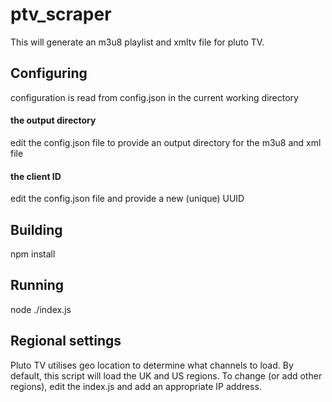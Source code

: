 # ptv_scraper
This will generate an m3u8 playlist and xmltv file for pluto TV.

## Configuring
configuration is read from config.json in the current working directory

#### the output directory
edit the config.json file to provide an output directory for the m3u8 and xml file
#### the client ID
edit the config.json file and provide a new (unique) UUID

## Building
npm install

## Running
node ./index.js

## Regional settings
Pluto TV utilises geo location to determine what channels to load. By default, this script will load the UK and US regions. To change (or add other regions), edit the index.js and add an appropriate IP address.
